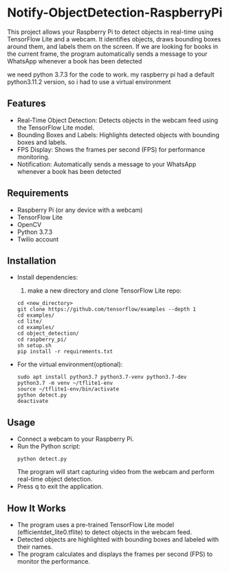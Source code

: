 # Notify-ObjectDetection-RaspberryPi
This project allows your Raspberry Pi to detect objects in real-time using TensorFlow Lite and a webcam. It identifies objects, draws bounding boxes around them, and labels them on the screen. If we are looking for books in the current frame, the program automatically sends a message to your WhatsApp whenever a book has been detected

we need python 3.7.3 for the code to work. my raspberry pi had a default python3.11.2 version, so i had to use a virtual environment 

## Features

- Real-Time Object Detection: Detects objects in the webcam feed using the TensorFlow Lite model.
- Bounding Boxes and Labels: Highlights detected objects with bounding boxes and labels.
- FPS Display: Shows the frames per second (FPS) for performance monitoring.
- Notification: Automatically sends a message to your WhatsApp whenever a book has been detected

## Requirements

- Raspberry Pi (or any device with a webcam)
- TensorFlow Lite
- OpenCV
- Python 3.7.3
- Twilio account

## Installation

- Install dependencies:
    1. make a new directory and clone TensorFlow Lite repo:
    ```
    cd <new_directory>
    git clone https://github.com/tensorflow/examples --depth 1
    cd examples/
    cd lite/
    cd examples/
    cd object_detection/
    cd raspberry_pi/
    sh setup.sh
    pip install -r requirements.txt
    ```

- For the virtual environment(optional):
    ```
    sudo apt install python3.7 python3.7-venv python3.7-dev
    python3.7 -m venv ~/tflite1-env
    source ~/tflite1-env/bin/activate
    python detect.py
    deactivate
    ```

## Usage

- Connect a webcam to your Raspberry Pi.
- Run the Python script:
    ```
    python detect.py
    ```
    The program will start capturing video from the webcam and perform real-time object detection.
- Press q to exit the application.

## How It Works

- The program uses a pre-trained TensorFlow Lite model (efficientdet_lite0.tflite) to detect objects in the webcam feed.
- Detected objects are highlighted with bounding boxes and labeled with their names.
- The program calculates and displays the frames per second (FPS) to monitor the performance.

